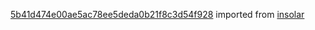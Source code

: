 [5b41d474e00ae5ac78ee5deda0b21f8c3d54f928](https://github.com/insolar/insolar/commit/5b41d474e00ae5ac78ee5deda0b21f8c3d54f928) imported from [insolar](https://github.com/insolar/insolar)
